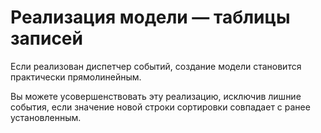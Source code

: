 # Реализация модели — таблицы записей

Если реализован диспетчер событий, создание модели становится практически прямолинейным.

Вы можете усовершенствовать эту реализацию, исключив лишние события, если значение новой строки сортировки совпадает с ранее установленным.

